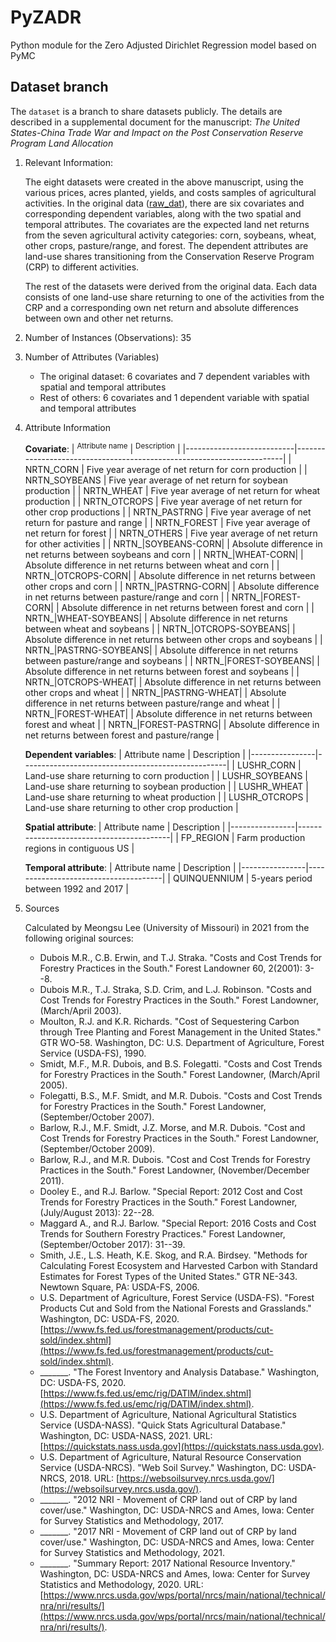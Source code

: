 # PyZADR
Python module for the Zero Adjusted Dirichlet Regression model based on PyMC

## Dataset branch
The `dataset` is a branch to share datasets publicly. The details are described in a supplemental document for the manuscript: *The United States-China Trade War and Impact on the Post Conservation Reserve Program Land Allocation*

1. Relevant Information:
   
   The eight datasets were created in the above manuscript, using the various prices, acres planted, yields, and costs samples of agricultural activities. In the original data ([raw_dat](raw_dat.csv)), there are six covariates and corresponding dependent variables, along with the two spatial and temporal attributes. The covariates are the expected land net returns from the seven agricultural activity categories: corn, soybeans, wheat, other crops, pasture/range, and forest. The dependent attributes are land-use shares transitioning from the Conservation Reserve Program (CRP) to different activities.
   
   The rest of the datasets were derived from the original data. Each data consists of one land-use share returning to one of the activities from the CRP and a corresponding own net return and absolute differences between own and other net returns.

2. Number of Instances (Observations): 35

3. Number of Attributes (Variables)
   - The original dataset: 6 covariates and 7 dependent variables with spatial and temporal attributes
   - Rest of others: 6 covariates and 1 dependent variable with spatial and temporal attributes
   
4. Attribute Information
   
   **Covariate**:
   | <sup>Attribute name</sup> | <sup>Description</sup>                                                |
   |---------------------------|-----------------------------------------------------------------------|
   | NRTN_CORN                 | Five year average of net return for corn production                   |
   | NRTN_SOYBEANS             | Five year average of net return for soybean production                |
   | NRTN_WHEAT                | Five year average of net return for wheat production                  |
   | NRTN_OTCROPS              | Five year average of net return for other crop productions            |
   | NRTN_PASTRNG              | Five year average of net return for pasture and range                 |
   | NRTN_FOREST               | Five year average of net return for forest                            |
   | NRTN_OTHERS               | Five year average of net return for other activities                  |
   | NRTN_\|SOYBEANS-CORN\|    | Absolute difference in net returns between soybeans and corn          |
   | NRTN_\|WHEAT-CORN\|       | Absolute difference in net returns between wheat and corn             |
   | NRTN_\|OTCROPS-CORN\|     | Absolute difference in net returns between other crops and corn       |
   | NRTN_\|PASTRNG-CORN\|     | Absolute difference in net returns between pasture/range and corn     |
   | NRTN_\|FOREST-CORN\|      | Absolute difference in net returns between forest and corn            |
   | NRTN_\|WHEAT-SOYBEANS\|   | Absolute difference in net returns between wheat and soybeans         |
   | NRTN_\|OTCROPS-SOYBEANS\| | Absolute difference in net returns between other crops and soybeans   |
   | NRTN_\|PASTRNG-SOYBEANS\| | Absolute difference in net returns between pasture/range and soybeans |
   | NRTN_\|FOREST-SOYBEANS\|  | Absolute difference in net returns between forest and soybeans        |
   | NRTN_\|OTCROPS-WHEAT\|    | Absolute difference in net returns between other crops and wheat      |
   | NRTN_\|PASTRNG-WHEAT\|    | Absolute difference in net returns between pasture/range and wheat    |
   | NRTN_\|FOREST-WHEAT\|     | Absolute difference in net returns between forest and wheat           |
   | NRTN_\|FOREST-PASTRNG\|   | Absolute difference in net returns between forest and pasture/range   |
  
   **Dependent variables**:
   | Attribute name | Description                                       |
   |----------------|---------------------------------------------------|
   | LUSHR_CORN     | Land-use share returning to corn production       |
   | LUSHR_SOYBEANS | Land-use share returning to soybean production    |
   | LUSHR_WHEAT    | Land-use share returning to wheat production      |
   | LUSHR_OTCROPS  | Land-use share returning to other crop production |

   **Spatial attribute**:
   | Attribute name | Description                              |
   |----------------|------------------------------------------|
   | FP_REGION      | Farm production regions in contiguous US |
  
   **Temporal attribute**:
   | Attribute name | Description                          |
   |----------------|--------------------------------------|
   | QUINQUENNIUM   | 5-years period between 1992 and 2017 |


5. Sources
   
   Calculated by Meongsu Lee (University of Missouri) in 2021 from the following original sources:
   - Dubois M.R., C.B. Erwin, and T.J. Straka. "Costs and Cost Trends for Forestry Practices in the South." Forest Landowner 60, 2(2001): 3--8.
   - Dubois M.R., T.J. Straka, S.D. Crim, and L.J. Robinson. "Costs and Cost Trends for Forestry Practices in the South." Forest Landowner, (March/April 2003).
   - Moulton, R.J. and K.R. Richards. "Cost of Sequestering Carbon through Tree Planting and Forest Management in the United States." GTR WO-58. Washington, DC: U.S. Department of Agriculture, Forest Service (USDA-FS), 1990.
   - Smidt, M.F., M.R. Dubois, and B.S. Folegatti. "Costs and Cost Trends for Forestry Practices in the South." Forest Landowner, (March/April 2005).
   - Folegatti, B.S., M.F. Smidt, and M.R. Dubois. "Costs and Cost Trends for Forestry Practices in the South." Forest Landowner, (September/October 2007).
   - Barlow, R.J., M.F. Smidt, J.Z. Morse, and M.R. Dubois. "Cost and Cost Trends for Forestry Practices in the South." Forest Landowner, (September/October 2009).
   - Barlow, R.J., and M.R. Dubois. "Cost and Cost Trends for Forestry Practices in the South." Forest Landowner, (November/December 2011).
   - Dooley E., and R.J. Barlow. "Special Report: 2012 Cost and Cost Trends for Forestry Practices in the South." Forest Landowner, (July/August 2013): 22--28.
   - Maggard A., and R.J. Barlow. "Special Report: 2016 Costs and Cost Trends for Southern Forestry Practices." Forest Landowner, (September/October 2017): 31--39.
   - Smith, J.E., L.S. Heath, K.E. Skog, and R.A. Birdsey. "Methods for Calculating Forest Ecosystem and Harvested Carbon with Standard Estimates for Forest Types of the United States." GTR NE-343. Newtown Square, PA: USDA-FS, 2006.
   - U.S. Department of Agriculture, Forest Service (USDA-FS). "Forest Products Cut and Sold from the National Forests and Grasslands." Washington, DC: USDA-FS, 2020. [https://www.fs.fed.us/forestmanagement/products/cut-sold/index.shtml](https://www.fs.fed.us/forestmanagement/products/cut-sold/index.shtml).
   - _______. "The Forest Inventory and Analysis Database." Washington, DC: USDA-FS, 2020. [https://www.fs.fed.us/emc/rig/DATIM/index.shtml](https://www.fs.fed.us/emc/rig/DATIM/index.shtml).
   - U.S. Department of Agriculture, National Agricultural Statistics Service (USDA-NASS). "Quick Stats Agricultural Database." Washington, DC: USDA-NASS, 2021. URL: [https://quickstats.nass.usda.gov](https://quickstats.nass.usda.gov).
   - U.S. Department of Agriculture, Natural Resource Conservation Service (USDA-NRCS). "Web Soil Survey." Washington, DC: USDA-NRCS, 2018. URL: [https://websoilsurvey.nrcs.usda.gov/](https://websoilsurvey.nrcs.usda.gov/).
   - _______. "2012 NRI - Movement of CRP land out of CRP by land cover/use." Washington, DC: USDA-NRCS and Ames, Iowa: Center for Survey Statistics and Methodology, 2017.
   - _______. "2017 NRI - Movement of CRP land out of CRP by land cover/use." Washington, DC: USDA-NRCS and Ames, Iowa: Center for Survey Statistics and Methodology, 2021.
   - _______. "Summary Report: 2017 National Resource Inventory." Washington, DC: USDA-NRCS and Ames, Iowa: Center for Survey Statistics and Methodology, 2020. URL: [https://www.nrcs.usda.gov/wps/portal/nrcs/main/national/technical/nra/nri/results/](https://www.nrcs.usda.gov/wps/portal/nrcs/main/national/technical/nra/nri/results/).
